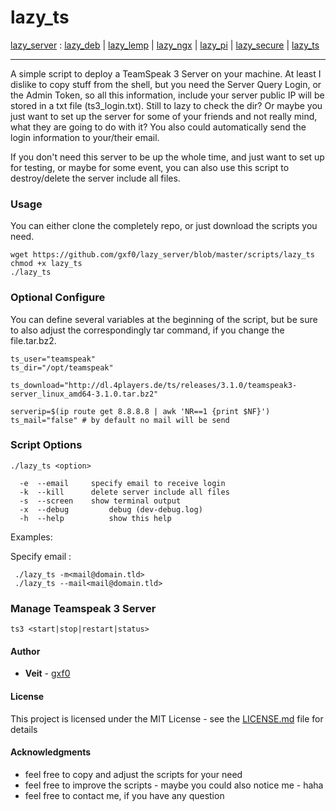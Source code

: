 # lazy_ts
[lazy_server](https://github.com/gxf0/lazy_server/tree/master/README.md) :
 [lazy_deb](https://github.com/gxf0/lazy_server/tree/master/docs/deb.md) |
 [lazy_lemp](https://github.com/gxf0/lazy_server/tree/master/docs/lemp.md) |
 [lazy_ngx](https://github.com/gxf0/lazy_server/tree/master/docs/ngx.md) |
 [lazy_pi](https://github.com/gxf0/lazy_server/tree/master/docs/pi.md) |
 [lazy_secure](https://github.com/gxf0/lazy_server/tree/master/docs/secure.md) |
 [lazy_ts](https://github.com/gxf0/lazy_server/tree/master/docs/ts3.md)
 * * *
A simple script to deploy a TeamSpeak 3 Server on your machine. At least I dislike to copy stuff from the shell, but you need the Server Query Login, or the Admin Token, so all this information, include your server public IP will be stored in a txt file (ts3_login.txt). Still to lazy to check the dir? Or maybe you just want to set up the server for some of your friends and not really mind, what they are going to do with it? You also could automatically send the login information to your/their email.

If you don't need this server to be up the whole time, and just want to set up for testing, or maybe for some event, you can also use this script to destroy/delete the server include all files.

### Usage

You can either clone the completely repo, or just download the scripts you need.

```
wget https://github.com/gxf0/lazy_server/blob/master/scripts/lazy_ts
chmod +x lazy_ts
./lazy_ts
```

### Optional Configure

You can define several variables at the beginning of the script, but be sure
to also adjust the correspondingly tar command, if you change the file.tar.bz2.

```
ts_user="teamspeak"  
ts_dir="/opt/teamspeak"  

ts_download="http://dl.4players.de/ts/releases/3.1.0/teamspeak3-server_linux_amd64-3.1.0.tar.bz2"

serverip=$(ip route get 8.8.8.8 | awk 'NR==1 {print $NF}')
ts_mail="false" # by default no mail will be send
```

### Script Options

```
./lazy_ts <option>

  -e  --email     specify email to receive login
  -k  --kill      delete server include all files
  -s  --screen	  show terminal output
  -x  --debug		  debug (dev-debug.log)
  -h  --help		  show this help
```

Examples:

Specify email :
```
 ./lazy_ts -m<mail@domain.tld>
 ./lazy_ts --mail<mail@domain.tld>
```

### Manage Teamspeak 3 Server
```
ts3 <start|stop|restart|status>
```

#### Author

* **Veit** - [gxf0](https://github.com/gxf0)

#### License

This project is licensed under the MIT License - see the [LICENSE.md](LICENSE.md) file for details

#### Acknowledgments

* feel free to copy and adjust the scripts for your need
* feel free to improve the scripts - maybe you could also notice me - haha
* feel free to contact me, if you have any question
